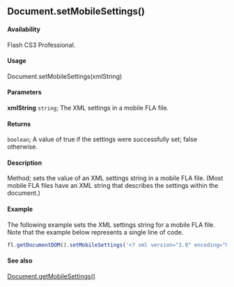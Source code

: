 ## Document.setMobileSettings()

#### Availability

Flash CS3 Professional.

#### Usage

Document.setMobileSettings(xmlString)

#### Parameters

**xmlString** `string`; The XML settings in a mobile FLA file.

#### Returns

`boolean`; A value of true if the settings were successfully set; false otherwise.

#### Description

Method; sets the value of an XML settings string in a mobile FLA file. (Most mobile FLA files have an XML string that describes the settings within the document.)

#### Example

The following example sets the XML settings string for a mobile FLA file. Note that the example below represents a single line of code.

```javascript
fl.getDocumentDOM().setMobileSettings('<? xml version="1.0" encoding="UTF-16" standalone="no"?><mobileSettings><contentType id="standalonePlayer" name="Standalone Player"/><testDevices><testDevice id="1170" name="Generic Phone" selected="yes"/></testDevices><outputMsgFiltering info="no" trace="yes" warning="yes"/><testWindowState height="496" splitterClosed="No" splitterXPos="400" width="907"/></mobileSettings>');
```

#### See also

[Document.getMobileSettings()](../Document_object/Document81.md)
